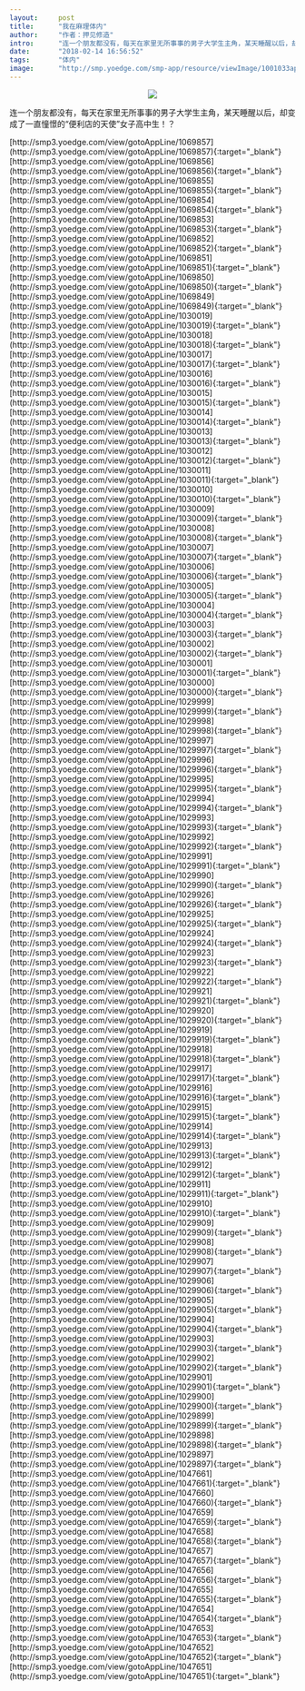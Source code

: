 ```yaml
---
layout:     post
title:      "我在麻理体内"
author:     "作者：押见修造"
intro:      "连一个朋友都没有，每天在家里无所事事的男子大学生主角，某天睡醒以后，却变成了一直憧憬的“便利店的天使”女子高中生！？"
date:       "2018-02-14 16:56:52"
tags:       "体内"
image:      "http://smp.yoedge.com/smp-app/resource/viewImage/1001033appline.png"
---
```

<div style="text-align: center">
<p><img src="http://smp.yoedge.com/smp-app/resource/viewImage/1001033appline.png"/></p>
</div>
<p class="post-meta">
<span>连一个朋友都没有，每天在家里无所事事的男子大学生主角，某天睡醒以后，却变成了一直憧憬的“便利店的天使”女子高中生！？</span>
</p>
[http://smp3.yoedge.com/view/gotoAppLine/1069857](http://smp3.yoedge.com/view/gotoAppLine/1069857){:target="_blank"}
[http://smp3.yoedge.com/view/gotoAppLine/1069856](http://smp3.yoedge.com/view/gotoAppLine/1069856){:target="_blank"}
[http://smp3.yoedge.com/view/gotoAppLine/1069855](http://smp3.yoedge.com/view/gotoAppLine/1069855){:target="_blank"}
[http://smp3.yoedge.com/view/gotoAppLine/1069854](http://smp3.yoedge.com/view/gotoAppLine/1069854){:target="_blank"}
[http://smp3.yoedge.com/view/gotoAppLine/1069853](http://smp3.yoedge.com/view/gotoAppLine/1069853){:target="_blank"}
[http://smp3.yoedge.com/view/gotoAppLine/1069852](http://smp3.yoedge.com/view/gotoAppLine/1069852){:target="_blank"}
[http://smp3.yoedge.com/view/gotoAppLine/1069851](http://smp3.yoedge.com/view/gotoAppLine/1069851){:target="_blank"}
[http://smp3.yoedge.com/view/gotoAppLine/1069850](http://smp3.yoedge.com/view/gotoAppLine/1069850){:target="_blank"}
[http://smp3.yoedge.com/view/gotoAppLine/1069849](http://smp3.yoedge.com/view/gotoAppLine/1069849){:target="_blank"}
[http://smp3.yoedge.com/view/gotoAppLine/1030019](http://smp3.yoedge.com/view/gotoAppLine/1030019){:target="_blank"}
[http://smp3.yoedge.com/view/gotoAppLine/1030018](http://smp3.yoedge.com/view/gotoAppLine/1030018){:target="_blank"}
[http://smp3.yoedge.com/view/gotoAppLine/1030017](http://smp3.yoedge.com/view/gotoAppLine/1030017){:target="_blank"}
[http://smp3.yoedge.com/view/gotoAppLine/1030016](http://smp3.yoedge.com/view/gotoAppLine/1030016){:target="_blank"}
[http://smp3.yoedge.com/view/gotoAppLine/1030015](http://smp3.yoedge.com/view/gotoAppLine/1030015){:target="_blank"}
[http://smp3.yoedge.com/view/gotoAppLine/1030014](http://smp3.yoedge.com/view/gotoAppLine/1030014){:target="_blank"}
[http://smp3.yoedge.com/view/gotoAppLine/1030013](http://smp3.yoedge.com/view/gotoAppLine/1030013){:target="_blank"}
[http://smp3.yoedge.com/view/gotoAppLine/1030012](http://smp3.yoedge.com/view/gotoAppLine/1030012){:target="_blank"}
[http://smp3.yoedge.com/view/gotoAppLine/1030011](http://smp3.yoedge.com/view/gotoAppLine/1030011){:target="_blank"}
[http://smp3.yoedge.com/view/gotoAppLine/1030010](http://smp3.yoedge.com/view/gotoAppLine/1030010){:target="_blank"}
[http://smp3.yoedge.com/view/gotoAppLine/1030009](http://smp3.yoedge.com/view/gotoAppLine/1030009){:target="_blank"}
[http://smp3.yoedge.com/view/gotoAppLine/1030008](http://smp3.yoedge.com/view/gotoAppLine/1030008){:target="_blank"}
[http://smp3.yoedge.com/view/gotoAppLine/1030007](http://smp3.yoedge.com/view/gotoAppLine/1030007){:target="_blank"}
[http://smp3.yoedge.com/view/gotoAppLine/1030006](http://smp3.yoedge.com/view/gotoAppLine/1030006){:target="_blank"}
[http://smp3.yoedge.com/view/gotoAppLine/1030005](http://smp3.yoedge.com/view/gotoAppLine/1030005){:target="_blank"}
[http://smp3.yoedge.com/view/gotoAppLine/1030004](http://smp3.yoedge.com/view/gotoAppLine/1030004){:target="_blank"}
[http://smp3.yoedge.com/view/gotoAppLine/1030003](http://smp3.yoedge.com/view/gotoAppLine/1030003){:target="_blank"}
[http://smp3.yoedge.com/view/gotoAppLine/1030002](http://smp3.yoedge.com/view/gotoAppLine/1030002){:target="_blank"}
[http://smp3.yoedge.com/view/gotoAppLine/1030001](http://smp3.yoedge.com/view/gotoAppLine/1030001){:target="_blank"}
[http://smp3.yoedge.com/view/gotoAppLine/1030000](http://smp3.yoedge.com/view/gotoAppLine/1030000){:target="_blank"}
[http://smp3.yoedge.com/view/gotoAppLine/1029999](http://smp3.yoedge.com/view/gotoAppLine/1029999){:target="_blank"}
[http://smp3.yoedge.com/view/gotoAppLine/1029998](http://smp3.yoedge.com/view/gotoAppLine/1029998){:target="_blank"}
[http://smp3.yoedge.com/view/gotoAppLine/1029997](http://smp3.yoedge.com/view/gotoAppLine/1029997){:target="_blank"}
[http://smp3.yoedge.com/view/gotoAppLine/1029996](http://smp3.yoedge.com/view/gotoAppLine/1029996){:target="_blank"}
[http://smp3.yoedge.com/view/gotoAppLine/1029995](http://smp3.yoedge.com/view/gotoAppLine/1029995){:target="_blank"}
[http://smp3.yoedge.com/view/gotoAppLine/1029994](http://smp3.yoedge.com/view/gotoAppLine/1029994){:target="_blank"}
[http://smp3.yoedge.com/view/gotoAppLine/1029993](http://smp3.yoedge.com/view/gotoAppLine/1029993){:target="_blank"}
[http://smp3.yoedge.com/view/gotoAppLine/1029992](http://smp3.yoedge.com/view/gotoAppLine/1029992){:target="_blank"}
[http://smp3.yoedge.com/view/gotoAppLine/1029991](http://smp3.yoedge.com/view/gotoAppLine/1029991){:target="_blank"}
[http://smp3.yoedge.com/view/gotoAppLine/1029990](http://smp3.yoedge.com/view/gotoAppLine/1029990){:target="_blank"}
[http://smp3.yoedge.com/view/gotoAppLine/1029926](http://smp3.yoedge.com/view/gotoAppLine/1029926){:target="_blank"}
[http://smp3.yoedge.com/view/gotoAppLine/1029925](http://smp3.yoedge.com/view/gotoAppLine/1029925){:target="_blank"}
[http://smp3.yoedge.com/view/gotoAppLine/1029924](http://smp3.yoedge.com/view/gotoAppLine/1029924){:target="_blank"}
[http://smp3.yoedge.com/view/gotoAppLine/1029923](http://smp3.yoedge.com/view/gotoAppLine/1029923){:target="_blank"}
[http://smp3.yoedge.com/view/gotoAppLine/1029922](http://smp3.yoedge.com/view/gotoAppLine/1029922){:target="_blank"}
[http://smp3.yoedge.com/view/gotoAppLine/1029921](http://smp3.yoedge.com/view/gotoAppLine/1029921){:target="_blank"}
[http://smp3.yoedge.com/view/gotoAppLine/1029920](http://smp3.yoedge.com/view/gotoAppLine/1029920){:target="_blank"}
[http://smp3.yoedge.com/view/gotoAppLine/1029919](http://smp3.yoedge.com/view/gotoAppLine/1029919){:target="_blank"}
[http://smp3.yoedge.com/view/gotoAppLine/1029918](http://smp3.yoedge.com/view/gotoAppLine/1029918){:target="_blank"}
[http://smp3.yoedge.com/view/gotoAppLine/1029917](http://smp3.yoedge.com/view/gotoAppLine/1029917){:target="_blank"}
[http://smp3.yoedge.com/view/gotoAppLine/1029916](http://smp3.yoedge.com/view/gotoAppLine/1029916){:target="_blank"}
[http://smp3.yoedge.com/view/gotoAppLine/1029915](http://smp3.yoedge.com/view/gotoAppLine/1029915){:target="_blank"}
[http://smp3.yoedge.com/view/gotoAppLine/1029914](http://smp3.yoedge.com/view/gotoAppLine/1029914){:target="_blank"}
[http://smp3.yoedge.com/view/gotoAppLine/1029913](http://smp3.yoedge.com/view/gotoAppLine/1029913){:target="_blank"}
[http://smp3.yoedge.com/view/gotoAppLine/1029912](http://smp3.yoedge.com/view/gotoAppLine/1029912){:target="_blank"}
[http://smp3.yoedge.com/view/gotoAppLine/1029911](http://smp3.yoedge.com/view/gotoAppLine/1029911){:target="_blank"}
[http://smp3.yoedge.com/view/gotoAppLine/1029910](http://smp3.yoedge.com/view/gotoAppLine/1029910){:target="_blank"}
[http://smp3.yoedge.com/view/gotoAppLine/1029909](http://smp3.yoedge.com/view/gotoAppLine/1029909){:target="_blank"}
[http://smp3.yoedge.com/view/gotoAppLine/1029908](http://smp3.yoedge.com/view/gotoAppLine/1029908){:target="_blank"}
[http://smp3.yoedge.com/view/gotoAppLine/1029907](http://smp3.yoedge.com/view/gotoAppLine/1029907){:target="_blank"}
[http://smp3.yoedge.com/view/gotoAppLine/1029906](http://smp3.yoedge.com/view/gotoAppLine/1029906){:target="_blank"}
[http://smp3.yoedge.com/view/gotoAppLine/1029905](http://smp3.yoedge.com/view/gotoAppLine/1029905){:target="_blank"}
[http://smp3.yoedge.com/view/gotoAppLine/1029904](http://smp3.yoedge.com/view/gotoAppLine/1029904){:target="_blank"}
[http://smp3.yoedge.com/view/gotoAppLine/1029903](http://smp3.yoedge.com/view/gotoAppLine/1029903){:target="_blank"}
[http://smp3.yoedge.com/view/gotoAppLine/1029902](http://smp3.yoedge.com/view/gotoAppLine/1029902){:target="_blank"}
[http://smp3.yoedge.com/view/gotoAppLine/1029901](http://smp3.yoedge.com/view/gotoAppLine/1029901){:target="_blank"}
[http://smp3.yoedge.com/view/gotoAppLine/1029900](http://smp3.yoedge.com/view/gotoAppLine/1029900){:target="_blank"}
[http://smp3.yoedge.com/view/gotoAppLine/1029899](http://smp3.yoedge.com/view/gotoAppLine/1029899){:target="_blank"}
[http://smp3.yoedge.com/view/gotoAppLine/1029898](http://smp3.yoedge.com/view/gotoAppLine/1029898){:target="_blank"}
[http://smp3.yoedge.com/view/gotoAppLine/1029897](http://smp3.yoedge.com/view/gotoAppLine/1029897){:target="_blank"}
[http://smp3.yoedge.com/view/gotoAppLine/1047661](http://smp3.yoedge.com/view/gotoAppLine/1047661){:target="_blank"}
[http://smp3.yoedge.com/view/gotoAppLine/1047660](http://smp3.yoedge.com/view/gotoAppLine/1047660){:target="_blank"}
[http://smp3.yoedge.com/view/gotoAppLine/1047659](http://smp3.yoedge.com/view/gotoAppLine/1047659){:target="_blank"}
[http://smp3.yoedge.com/view/gotoAppLine/1047658](http://smp3.yoedge.com/view/gotoAppLine/1047658){:target="_blank"}
[http://smp3.yoedge.com/view/gotoAppLine/1047657](http://smp3.yoedge.com/view/gotoAppLine/1047657){:target="_blank"}
[http://smp3.yoedge.com/view/gotoAppLine/1047656](http://smp3.yoedge.com/view/gotoAppLine/1047656){:target="_blank"}
[http://smp3.yoedge.com/view/gotoAppLine/1047655](http://smp3.yoedge.com/view/gotoAppLine/1047655){:target="_blank"}
[http://smp3.yoedge.com/view/gotoAppLine/1047654](http://smp3.yoedge.com/view/gotoAppLine/1047654){:target="_blank"}
[http://smp3.yoedge.com/view/gotoAppLine/1047653](http://smp3.yoedge.com/view/gotoAppLine/1047653){:target="_blank"}
[http://smp3.yoedge.com/view/gotoAppLine/1047652](http://smp3.yoedge.com/view/gotoAppLine/1047652){:target="_blank"}
[http://smp3.yoedge.com/view/gotoAppLine/1047651](http://smp3.yoedge.com/view/gotoAppLine/1047651){:target="_blank"}


